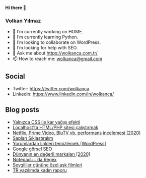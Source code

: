 #### Hi there 👋

### Volkan Yılmaz

- 🔭 I’m currently working on HOME.
- 🌱 I’m currently learning Python.
- 👯 I’m looking to collaborate on WordPress.
- 🤔 I’m looking for help with SEO.
- 💬 Ask me about https://wolkanca.com.tr/
- 📫 How to reach me: wolkanca@gmail.com

## Social
- Twitter: https://twitter.com/wolkanca
- Linkedin: https://www.linkedin.com/in/wolkanca/



## Blog posts
<!-- BLOG-POST-LIST:START -->
- [Yalnızca CSS ile kar yağışı efekti](https://wolkanca.com.tr/yalnizca-css-ile-kar-yagisi-efekti/)
- [Localhost’ta HTML/PHP sitesi çalıştırmak](https://wolkanca.com.tr/localhostta-html-php-sitesi-calistirmak/)
- [Netflix, Prime Video, BluTV vb. performans incelemesi (2020)](https://wolkanca.com.tr/netflix-prime-video-blutv-vb-performans-incelemesi-2020/)
- [Sapları Sıklaştıralım](https://wolkanca.com.tr/saplari-siklastiralim/)
- [Yorumlardan linkleri temizlemek [WordPress]](https://wolkanca.com.tr/yorumlardan-linkleri-temizlemek-wordpress/)
- [Google görsel SEO](https://wolkanca.com.tr/google-gorsel-seo/)
- [Dünyanın en değerli markaları [2020]](https://wolkanca.com.tr/dunyanin-en-degerli-markalari-2020/)
- [Notepad++’da Regex](https://wolkanca.com.tr/notepadda-regex/)
- [Sevgililer gününe özel aşk filmleri](https://wolkanca.com.tr/sevgililer-gunune-ozel-ask-filmleri/)
- [TR yazılımda kadın raporu](https://wolkanca.com.tr/tr-yazilimda-kadin-raporu/)
<!-- BLOG-POST-LIST:END -->
